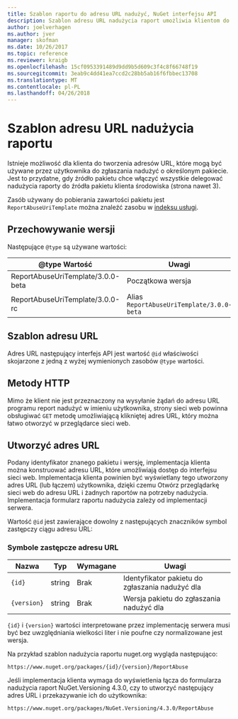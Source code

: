 ```yaml
---
title: Szablon raportu do adresu URL nadużyć, NuGet interfejsu API
description: Szablon adresu URL nadużycia raport umożliwia klientom do wyświetlenia łącza nadużycia raportu w jego interfejsie użytkownika.
author: joelverhagen
ms.author: jver
manager: skofman
ms.date: 10/26/2017
ms.topic: reference
ms.reviewer: kraigb
ms.openlocfilehash: 15cf0953391489d9dd9b5d609c3f4c8f66748f19
ms.sourcegitcommit: 3eab9c4dd41ea7ccd2c28bb5ab16f6fbbec13708
ms.translationtype: MT
ms.contentlocale: pl-PL
ms.lasthandoff: 04/26/2018
---
```

# <a name="report-abuse-url-template"></a>Szablon adresu URL nadużycia raportu

Istnieje możliwość dla klienta do tworzenia adresów URL, które mogą być używane przez użytkownika do zgłaszania nadużyć o określonym pakiecie. Jest to przydatne, gdy źródło pakietu chce włączyć wszystkie delegować nadużycia raporty do źródła pakietu klienta środowiska (strona nawet 3).

Zasób używany do pobierania zawartości pakietu jest `ReportAbuseUriTemplate` można znaleźć zasobu w [indeksu usługi](service-index.md).

## <a name="versioning"></a>Przechowywanie wersji

Następujące `@type` są używane wartości:

@type Wartość                       | Uwagi
--------------------------------- | -----
ReportAbuseUriTemplate/3.0.0-beta | Początkowa wersja
ReportAbuseUriTemplate/3.0.0-rc   | Alias `ReportAbuseUriTemplate/3.0.0-beta`

## <a name="url-template"></a>Szablon adresu URL

Adres URL następujący interfejs API jest wartość `@id` właściwości skojarzone z jedną z wyżej wymienionych zasobów `@type` wartości.

## <a name="http-methods"></a>Metody HTTP

Mimo że klient nie jest przeznaczony na wysyłanie żądań do adresu URL programu report nadużyć w imieniu użytkownika, strony sieci web powinna obsługiwać `GET` metodę umożliwiającą klikniętej adres URL, który można łatwo otworzyć w przeglądarce sieci web.

## <a name="construct-the-url"></a>Utworzyć adres URL

Podany identyfikator znanego pakietu i wersję, implementacja klienta można konstruować adresu URL, które umożliwiają dostęp do interfejsu sieci web. Implementacja klienta powinien być wyświetlany tego utworzony adres URL (lub łączem) użytkownika, dzięki czemu Otwórz przeglądarkę sieci web do adresu URL i żadnych raportów na potrzeby nadużycia. Implementacja formularz raportu nadużycia zależy od implementacji serwera.

Wartość `@id` jest zawierające dowolny z następujących znaczników symbol zastępczy ciągu adresu URL:

### <a name="url-placeholders"></a>Symbole zastępcze adresu URL

Nazwa        | Typ    | Wymagane | Uwagi
----------- | ------- | -------- | -----
`{id}`      | string  | Brak       | Identyfikator pakietu do zgłaszania nadużyć dla
`{version}` | string  | Brak       | Wersja pakietu do zgłaszania nadużyć dla

`{id}` i `{version}` wartości interpretowane przez implementację serwera musi być bez uwzględniania wielkości liter i nie poufne czy normalizowane jest wersja.

Na przykład szablon nadużycia raportu nuget.org wygląda następująco:

    https://www.nuget.org/packages/{id}/{version}/ReportAbuse

Jeśli implementacja klienta wymaga do wyświetlenia łącza do formularza nadużycia raport NuGet.Versioning 4.3.0, czy to utworzyć następujący adres URL i przekazywanie ich do użytkownika:

    https://www.nuget.org/packages/NuGet.Versioning/4.3.0/ReportAbuse
